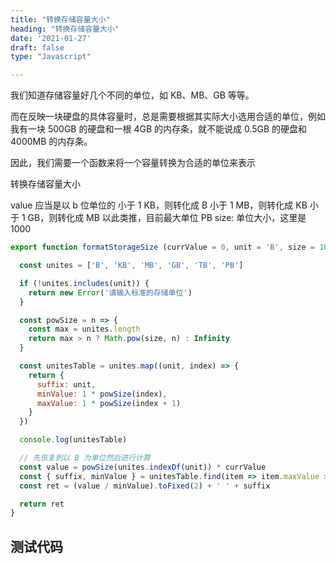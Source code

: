 ```yaml
---
title: "转换存储容量大小"
heading: "转换存储容量大小"
date: '2021-01-27'
draft: false
type: "Javascript"

---
```


我们知道存储容量好几个不同的单位，如 KB、MB、GB 等等。

而在反映一块硬盘的具体容量时，总是需要根据其实际大小选用合适的单位，例如我有一块 500GB 的硬盘和一根 4GB 的内存条，就不能说成 0.5GB 的硬盘和 4000MB 的内存条。

因此，我们需要一个函数来将一个容量转换为合适的单位来表示





转换存储容量大小

value 应当是以 b 位单位的
小于 1 KB，则转化成 B
小于 1 MB，则转化成 KB
小于 1 GB，则转化成 MB
以此类推，目前最大单位 PB
size: 单位大小，这里是 1000

```js
export function formatStorageSize (currValue = 0, unit = 'B', size = 1024) {

  const unites = ['B', 'KB', 'MB', 'GB', 'TB', 'PB']

  if (!unites.includes(unit)) {
    return new Error('请输入标准的存储单位')
  }

  const powSize = n => {
    const max = unites.length
    return max > n ? Math.pow(size, n) : Infinity
  }

  const unitesTable = unites.map((unit, index) => {
    return { 
      suffix: unit,
      minValue: 1 * powSize(index),
      maxValue: 1 * powSize(index + 1) 
    }
  })

  console.log(unitesTable)

  // 先恢复到以 B 为单位然后进行计算
  const value = powSize(unites.indexOf(unit)) * currValue
  const { suffix, minValue } = unitesTable.find(item => item.maxValue > value)
  const ret = (value / minValue).toFixed(2) + ' ' + suffix

  return ret
}
```


## 测试代码

```js

```
